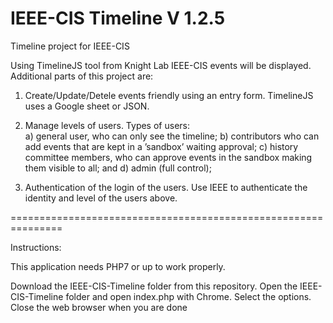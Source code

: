 # IEEE-CIS Timeline V 1.2.5

  Timeline project for IEEE-CIS

  Using TimelineJS tool from Knight Lab IEEE-CIS events will be displayed. Additional parts of this project are:


  1) Create/Update/Detele events friendly using an entry form. TimelineJS uses a Google sheet or JSON.

  2) Manage levels of users. Types of users:  
          a) general user, who can only see the timeline;
          b) contributors who can add events that are kept in a ’sandbox’ waiting approval;
          c) history committee members, who can approve events in the sandbox making them visible to all; and
          d) admin (full control);

  3) Authentication of the login of the users. Use IEEE to authenticate the identity and level of the users above.

  ===============================================================

  Instructions:

  This application needs PHP7 or up to work properly.

  Download the IEEE-CIS-Timeline folder from this repository.
  Open the IEEE-CIS-Timeline folder and open index.php with Chrome.
  Select the options.
  Close the web browser when you are done
